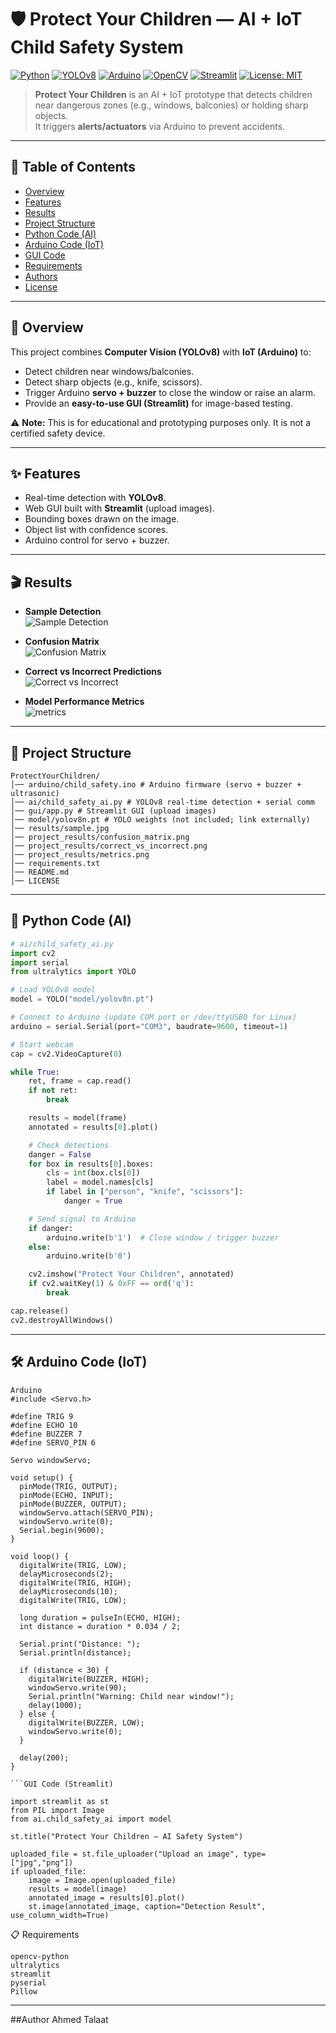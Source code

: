 # 🛡️ Protect Your Children — AI + IoT Child Safety System

[![Python](https://img.shields.io/badge/Python-3.10+-3776AB?logo=python&logoColor=white)](#)
[![YOLOv8](https://img.shields.io/badge/YOLOv8-Ultralytics-0A0A0A?logo=ultralytics)](#)
[![Arduino](https://img.shields.io/badge/Arduino-Mega-00979D?logo=arduino&logoColor=white)](#)
[![OpenCV](https://img.shields.io/badge/OpenCV-Computer%20Vision-5C3EE8?logo=opencv&logoColor=white)](#)
[![Streamlit](https://img.shields.io/badge/Streamlit-GUI-FF4B4B?logo=streamlit&logoColor=white)](#)
[![License: MIT](https://img.shields.io/badge/License-MIT-green.svg)](LICENSE)

> **Protect Your Children** is an AI + IoT prototype that detects children near dangerous zones (e.g., windows, balconies) or holding sharp objects.  
> It triggers **alerts/actuators** via Arduino to prevent accidents.

---

## 📑 Table of Contents
- [Overview](#-overview)
- [Features](#-features)
- [Results](#-results)
- [Project Structure](#-project-structure)
- [Python Code (AI)](#-python-code-ai)
- [Arduino Code (IoT)](#-arduino-code-iot)
- [GUI Code](#-gui-code)
- [Requirements](#-requirements)
- [Authors](#-authors)
- [License](#-license)

---

## 🔎 Overview
This project combines **Computer Vision (YOLOv8)** with **IoT (Arduino)** to:
- Detect children near windows/balconies.
- Detect sharp objects (e.g., knife, scissors).
- Trigger Arduino **servo + buzzer** to close the window or raise an alarm.
- Provide an **easy-to-use GUI (Streamlit)** for image-based testing.

⚠️ **Note:** This is for educational and prototyping purposes only. It is not a certified safety device.

---

## ✨ Features
- Real-time detection with **YOLOv8**.  
- Web GUI built with **Streamlit** (upload images).  
- Bounding boxes drawn on the image.  
- Object list with confidence scores.  
- Arduino control for servo + buzzer.  

---

## 🎬 Results
- **Sample Detection**  
  ![Sample Detection](results/sample.jpg)

- **Confusion Matrix**  
  ![Confusion Matrix](project_results/confusion_matrix.png)

- **Correct vs Incorrect Predictions**  
  ![Correct vs Incorrect](project_results/correct_vs_incorrect.png)

- **Model Performance Metrics**  
  ![metrics](project_results/metrics.png)
  
---

## 📁 Project Structure
```
ProtectYourChildren/
│── arduino/child_safety.ino # Arduino firmware (servo + buzzer + ultrasonic)
│── ai/child_safety_ai.py # YOLOv8 real-time detection + serial comm
│── gui/app.py # Streamlit GUI (upload images)
│── model/yolov8n.pt # YOLO weights (not included; link externally)
│── results/sample.jpg
│── project_results/confusion_matrix.png
│── project_results/correct_vs_incorrect.png
│── project_results/metrics.png
│── requirements.txt
│── README.md
│── LICENSE
```

---

## 🐍 Python Code (AI)
```python
# ai/child_safety_ai.py
import cv2
import serial
from ultralytics import YOLO

# Load YOLOv8 model
model = YOLO("model/yolov8n.pt")

# Connect to Arduino (update COM port or /dev/ttyUSB0 for Linux)
arduino = serial.Serial(port="COM3", baudrate=9600, timeout=1)

# Start webcam
cap = cv2.VideoCapture(0)

while True:
    ret, frame = cap.read()
    if not ret:
        break

    results = model(frame)
    annotated = results[0].plot()

    # Check detections
    danger = False
    for box in results[0].boxes:
        cls = int(box.cls[0])
        label = model.names[cls]
        if label in ["person", "knife", "scissors"]:
            danger = True

    # Send signal to Arduino
    if danger:
        arduino.write(b'1')  # Close window / trigger buzzer
    else:
        arduino.write(b'0')

    cv2.imshow("Protect Your Children", annotated)
    if cv2.waitKey(1) & 0xFF == ord('q'):
        break

cap.release()
cv2.destroyAllWindows()

```
---

## 🛠 Arduino Code (IoT)
```
Arduino
#include <Servo.h>

#define TRIG 9
#define ECHO 10
#define BUZZER 7
#define SERVO_PIN 6

Servo windowServo;

void setup() {
  pinMode(TRIG, OUTPUT);
  pinMode(ECHO, INPUT);
  pinMode(BUZZER, OUTPUT);
  windowServo.attach(SERVO_PIN);
  windowServo.write(0);
  Serial.begin(9600);
}

void loop() {
  digitalWrite(TRIG, LOW);
  delayMicroseconds(2);
  digitalWrite(TRIG, HIGH);
  delayMicroseconds(10);
  digitalWrite(TRIG, LOW);

  long duration = pulseIn(ECHO, HIGH);
  int distance = duration * 0.034 / 2;

  Serial.print("Distance: ");
  Serial.println(distance);

  if (distance < 30) {
    digitalWrite(BUZZER, HIGH);
    windowServo.write(90);
    Serial.println("Warning: Child near window!");
    delay(1000);
  } else {
    digitalWrite(BUZZER, LOW);
    windowServo.write(0);
  }

  delay(200);
}

```GUI Code (Streamlit)

import streamlit as st
from PIL import Image
from ai.child_safety_ai import model

st.title("Protect Your Children — AI Safety System")

uploaded_file = st.file_uploader("Upload an image", type=["jpg","png"])
if uploaded_file:
    image = Image.open(uploaded_file)
    results = model(image)
    annotated_image = results[0].plot()
    st.image(annotated_image, caption="Detection Result", use_column_width=True)

```
📋 Requirements
```
opencv-python
ultralytics
streamlit
pyserial
Pillow
```
---
##Author
Ahmed Talaat
```

